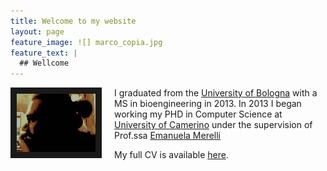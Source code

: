 ```yaml
---
title: Welcome to my website
layout: page
feature_image: ![] marco_copia.jpg
feature_text: |
  ## Wellcome
---
```




<link rel="stylesheet" href="styles.css" type="text/css">

<img src="marco_copia.jpg" style="width:25%; border:10px solid; margin-right: 20px" align="left">


I graduated from the [University of Bologna](https://www.unibo.it) with a MS in bioengineering in 2013. In 2013 I began working my PHD in Computer Science at [University of Camerino](https://computerscience.unicam.it) under the supervision of Prof.ssa [Emanuela Merelli](http://www.emanuelamerelli.eu)



My full CV is available [here](europasscv_en.pdf).


